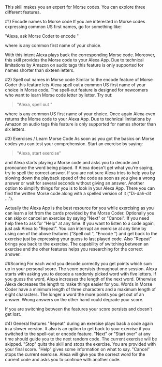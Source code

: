 This skill makes you an expert for Morse codes. You can explore three different features.

#1) Encode names to Morse code
If you are interested in Morse codes expressing common US first names, go for something like:

"Alexa, ask Morse Coder to encode <FirstName>"

where <FirstName> is any common first name of your choice.

With this intent Alexa plays back the corresponding Morse code. Moreover, this skill provides the Morse code to your Alexa App.
Due to technical limitations by Amazon on audio tags this feature is only supported for names shorter than sixteen letters.

#2) Spell out names in Morse code
Similar to the encode feature of Morse Coder this feature lets Alexa spell out a common US first name of your choice in Morse code.
The spell-out feature is designed for newcomers who want to learn Morse code letter by letter. Try out:

>"Alexa, spell out <FirstName>"

where <FirstName> is any common US first name of your choice. Once again Alexa even returns the Morse code to your Alexa App.
Due to technical limitations by Amazon on audio tags this feature is only supported for names shorter than six letters.

#3) Exercises / Learn Morse Code
As soon as you got the basics on Morse codes you can test your comprehension. Start an exercise by saying:

>"Alexa, start exercise"

and Alexa starts playing a Morse code and asks you to decode and pronounce the word being played. If Alexa doesn't get what you're saying, try to spell the correct answer.
If you are not sure Alexa tries to help you by slowing down the playback speed of the code as soon as you give a wrong answer or wait for several seconds without giving an answer.
Another option to simplify things for you is to look in your Alexa App. There you can find the written Morse code along with a spelled version of it ("Di-dah-dit ...").

Actually the Alexa App is the best resource for you while exercising as you can learn a lot from the cards provided by the Morse Coder.
Optionally you can skip or cancel an exercise by saying "Next" or "Cancel". If you need help free to ask for "Help" at any time. If you want to listen to a code again, just ask Alexa to "Repeat".
You can interrupt an exercise at any time by using one of the above features ("Spell out <FirstName>", "Encode <FirstName>") and get back to the exercise just by expressing your guess to last played code. Also "Repeat" brings you back to the exercise.
The capability of switching between an exercise and the other features helps you researching for the correct answer.

##Scoring
For each word you decode correctly you get points which sum up in your personal score. The score persists throughout one session.
Alexa starts with asking you to decode a randomly picked word with five letters.
If you guess the word, Alexa increases the length of the next word. Otherwise Alexa decreases the length to make things easier for you.
Words in Morse Coder have a minimum length of three characters and a maximum length of eight characters.
The longer a word the more points you get out of an answer. Wrong answers on the other hand could degrade your score.

If you are switching between the features your score persists and doesn't get lost.

#4) General features
"Repeat" during an exercise plays back a code again in a slower version. It also is an option to get back to your exercise if you switched to the spell-out or encode feature.
"Next" or "Start over" at any time should guide you to the next random code. The current exercise will be skipped.
"Stop" quits the skill and stops the exercise. You are provided with your final score.
"Help" gives some information on what to say.
"Cancel" stops the current exercise. Alexa will give you the correct word for the current code and asks you to continue with another code.
